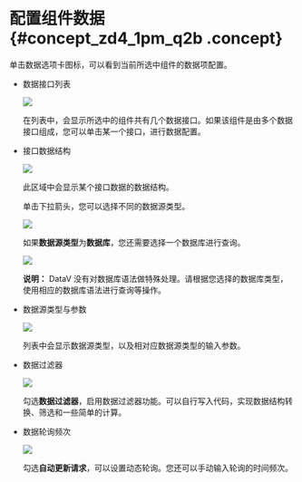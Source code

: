 # 配置组件数据 {#concept_zd4_1pm_q2b .concept}

单击数据选项卡图标，可以看到当前所选中组件的数据项配置。

-   数据接口列表

    ![](http://static-aliyun-doc.oss-cn-hangzhou.aliyuncs.com/assets/img/16561/15345000418138_zh-CN.png)

    在列表中，会显示所选中的组件共有几个数据接口。如果该组件是由多个数据接口组成，您可以单击某一个接口，进行数据配置。

-   接口数据结构

    ![](http://static-aliyun-doc.oss-cn-hangzhou.aliyuncs.com/assets/img/16561/15345000418139_zh-CN.png)

    此区域中会显示某个接口数据的数据结构。

    单击下拉箭头，您可以选择不同的数据源类型。

    ![](http://static-aliyun-doc.oss-cn-hangzhou.aliyuncs.com/assets/img/16561/15345000418140_zh-CN.png)

    如果**数据源类型**为**数据库**，您还需要选择一个数据库进行查询。

    ![](http://static-aliyun-doc.oss-cn-hangzhou.aliyuncs.com/assets/img/16561/15345000418141_zh-CN.png)

    **说明：** DataV 没有对数据库语法做特殊处理。请根据您选择的数据库类型，使用相应的数据库语法进行查询等操作。

-   数据源类型与参数

    ![](http://static-aliyun-doc.oss-cn-hangzhou.aliyuncs.com/assets/img/16561/15345000428142_zh-CN.png)

    列表中会显示数据源类型，以及相对应数据源类型的输入参数。

-   数据过滤器

    ![](http://static-aliyun-doc.oss-cn-hangzhou.aliyuncs.com/assets/img/16561/15345000428143_zh-CN.png)

    勾选**数据过滤器**，启用数据过滤器功能。可以自行写入代码，实现数据结构转换、筛选和一些简单的计算。

-   数据轮询频次

    ![](http://static-aliyun-doc.oss-cn-hangzhou.aliyuncs.com/assets/img/16561/15345000428144_zh-CN.png)

    勾选**自动更新请求**，可以设置动态轮询。您还可以手动输入轮询的时间频次。


